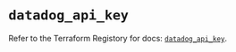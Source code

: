 # `datadog_api_key`

Refer to the Terraform Registory for docs: [`datadog_api_key`](https://registry.terraform.io/providers/datadog/datadog/3.29.0/docs/resources/api_key).
